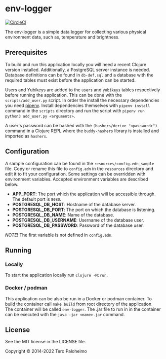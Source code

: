 # env-logger

[![CircleCI](https://circleci.com/gh/terop/env-logger/tree/master.svg?style=svg)](https://circleci.com/gh/terop/env-logger/tree/master)

The env-logger is a simple data logger for collecting various physical
environment data, such as, temperature and brightness.

## Prerequisites

To build and run this application locally you will need a recent Clojure version
installed. Additionally, a PostgreSQL server instance
is needed. Database definitions can be found in `db-def.sql` and
a database with the required tables must exist before the application
can be started.

Users and Yubikeys are added to the `users` and `yubikeys`
tables respectively before running the application. This can be done
with the `scripts/add_user.py` script. In order the install the necessary
dependencies you need [pipenv](https://github.com/pypa/pipenv). Install dependencies
themselves with `pipenv install` command in the `scripts` directory and run the
script with `pipenv run python3 add_user.py <arguments>`.

A user's password can be hashed with the `(hashers/derive "<password>")` command
in a Clojure REPL where the `buddy-hashers` library is installed and imported
as `hashers`.

## Configuration

A sample configuration can be found in the `resources/config.edn_sample` file.
Copy or rename this file to `config.edn` in the `resources` directory and edit
it to fit your configuration. Some settings can be overridden with environment
variables. Accepted environment variables are described below.
* __APP_PORT__: The port which the application will be accessible through.
The default port is `8080`.
* __POSTGRESQL_DB_HOST__: Hostname of the database server.
* __POSTGRESQL_DB_PORT__: The port on which the database is listening.
* __POSTGRESQL_DB_NAME__: Name of the database.
* __POSTGRESQL_DB_USERNAME__: Username of the database user.
* __POSTGRESQL_DB_PASSWORD__: Password of the database user.

_NOTE_! The first variable is not defined in `config.edn`.

## Running
### Locally
To start the application locally run `clojure -M:run`.

### Docker / podman

This application can be also be run in a Docker or podman container. To build the
container call `make build` from root directory of the application.
The container will be called `env-logger`. The .jar file to run in in the
container can be executed with the `java -jar <name>.jar` command.

## License

See the MIT license in the LICENSE file.

Copyright © 2014-2022 Tero Paloheimo
